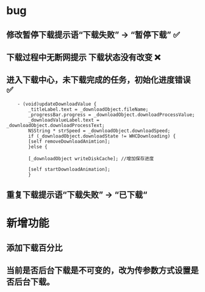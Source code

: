 # bug

## 修改暂停下载提示语“下载失败” -> “暂停下载”  ✅
## 下载过程中无断网提示  下载状态没有改变 ❌
## 进入下载中心，未下载完成的任务，初始化进度错误 ✅

        - (void)updateDownloadValue {
            _titleLabel.text = _downloadObject.fileName;
            _progressBar.progress = _downloadObject.downloadProcessValue;
            _downloadValueLabel.text = _downloadObject.downloadProcessText;
            NSString * strSpeed = _downloadObject.downloadSpeed;
            if (_downloadObject.downloadState != WHCDownloading) {
            [self removeDownloadAnimtion];
            }else {

            [_downloadObject writeDiskCache]; //增加保存进度

            [self startDownloadAnimation];
            }

## 重复下载提示语“下载失败” -> “已下载“

# 新增功能
 
## 添加下载百分比
## 当前是否后台下载是不可变的，改为传参数方式设置是否后台下载。